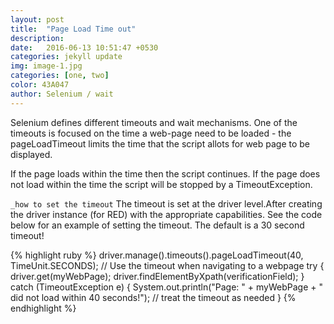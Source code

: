 ```yaml
---
layout: post
title:  "Page Load Time out"
description: 
date:   2016-06-13 10:51:47 +0530
categories: jekyll update
img: image-1.jpg
categories: [one, two]
color: 43A047
author: Selenium / wait
---
```


Selenium defines different timeouts and wait mechanisms. One of the timeouts is focused on the time a web-page need to be loaded - the pageLoadTimeout limits the time that the script allots for web page to be displayed.

If the page loads within the time then the script continues.
If the page does not load within the time the script will be stopped by a TimeoutException.

`_how to set the timeout`
The timeout is set at the driver level.After creating the driver instance (for RED) with the appropriate capabilities.
See the code below for an example of setting the timeout. The default is a 30 second timeout!

{% highlight ruby %}
driver.manage().timeouts().pageLoadTimeout(40, TimeUnit.SECONDS);
  // Use the timeout when navigating to a webpage
  try {
      driver.get(myWebPage);
      driver.findElementByXpath(verificationField);
  } catch (TimeoutException e) {
      System.out.println("Page: " + myWebPage + " did not load within 40 seconds!");
      // treat the timeout as needed
  }
{% endhighlight %}
